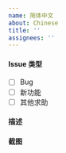 ```yaml
---
name: 简体中文
about: Chinese
title: ''
assignees: ''
---
```


<!-- 必读 -->
<!-- 1. 功能如果不正常工作，请先检查自己的环境和 Hexo 插件，特别是从其他主题更换过来的用户（最简单的方式：新建目录重新 hexo init） -->
<!-- 2. 只考虑本地出现的问题，如果本地运行正常，部署后有问题，这种不属于 BUG，请清除缓存或者等 CDN 刷新 -->

#### Issue 类型

- [ ] Bug
- [ ] 新功能
- [ ] 其他求助

#### 描述

<!-- 例如，当 xxx 时，xxx 功能不工作，期望是 xxx 能工作，浏览器: Chrome -->
<!-- 如果涉及一些功能配置，最好提供 _config.yml 里相关配置项 -->

#### 截图
